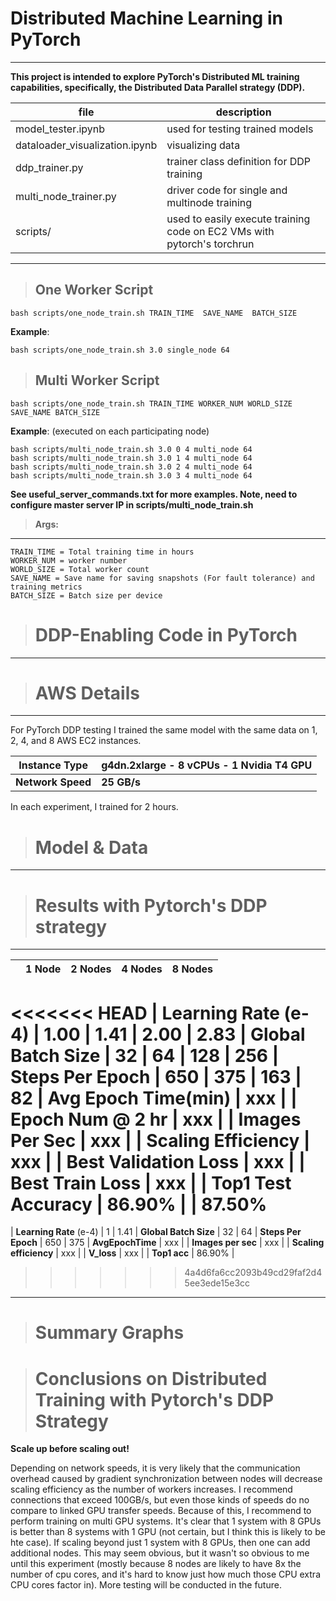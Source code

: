 # __Distributed Machine Learning in PyTorch__  
***
__This project is intended to explore PyTorch's Distributed ML training capabilities, specifically, the Distributed Data Parallel strategy (DDP).__

  
file | description
--- | --- 
model_tester.ipynb | used for testing trained models
dataloader_visualization.ipynb | visualizing data
ddp_trainer.py | trainer class definition for DDP training
multi_node_trainer.py | driver code for single and multinode training
scripts/ | used to easily execute training code on EC2 VMs with pytorch's torchrun



***

> ## __One Worker Script__
`bash scripts/one_node_train.sh TRAIN_TIME  SAVE_NAME  BATCH_SIZE`

__Example__:

`bash scripts/one_node_train.sh 3.0 single_node 64`

> ## __Multi Worker Script__
`bash scripts/one_node_train.sh TRAIN_TIME WORKER_NUM WORLD_SIZE SAVE_NAME BATCH_SIZE`

__Example__: (executed on each participating node)

`bash scripts/multi_node_train.sh 3.0 0 4 multi_node 64`  
`bash scripts/multi_node_train.sh 3.0 1 4 multi_node 64`  
`bash scripts/multi_node_train.sh 3.0 2 4 multi_node 64`  
`bash scripts/multi_node_train.sh 3.0 3 4 multi_node 64`  

__See useful_server_commands.txt for more examples. Note, need to configure master server IP in scripts/multi_node_train.sh__

>__Args:__
***

`TRAIN_TIME = Total training time in hours`  
`WORKER_NUM = worker number`  
`WORLD_SIZE = Total worker count`    
`SAVE_NAME = Save name for saving snapshots (For fault tolerance) and training metrics`  
`BATCH_SIZE = Batch size per device `

> # __DDP-Enabling Code in PyTorch__
***



> # __AWS Details__
***

For PyTorch DDP testing I trained the same model with the same data on 1, 2, 4, and 8 AWS EC2 instances.

Instance Type | __g4dn.2xlarge - 8 vCPUs - 1 Nvidia T4 GPU__
---|---
__Network Speed__ | __25 GB/s__

In each experiment, I trained for 2 hours.

> # __Model & Data__
***


> # __Results with Pytorch's DDP strategy__
***

|                    | 1 Node    | 2 Nodes | 4 Nodes | 8 Nodes |
|      ---           |     ---   | ---     | ---     |   ---   |
<<<<<<< HEAD
| __Learning Rate (e-4)__   | 1.00    | 1.41 | 2.00 | 2.83
| __Global Batch Size__     | 32      |  64  | 128 | 256
| __Steps Per Epoch__       | 650     | 375  | 163 | 82
| __Avg Epoch Time(min)__        | xxx     | 
| __Epoch Num @ 2 hr__            | xxx     | 
| __Images Per Sec__        | xxx     |
| __Scaling Efficiency__    | xxx     |
| __Best Validation Loss__  | xxx     |
| __Best Train Loss__  | xxx     |
| __Top1 Test Accuracy__    | 86.90%  |      | 87.50%
=======
| __Learning Rate__  (e-4) | 1    | 1.41
| __Global Batch Size__ | 32    | 64
| __Steps Per Epoch__ | 650    | 375
| __AvgEpochTime__ | xxx    | 
| __Images per sec__    | xxx       |
| __Scaling efficiency__    | xxx       |
| __V_loss__         | xxx       |
| __Top1 acc__       | 86.90%       |
>>>>>>> 4a4d6fa6cc2093b49cd29faf2d45ee3ede15e3cc

***


># __Summary Graphs__



># __Conclusions on Distributed Training with Pytorch's DDP Strategy__

__Scale up before scaling out!__ 

Depending on network speeds, it is very likely that the communication overhead caused by gradient synchronization between nodes will decrease scaling efficiency as the number of workers increases. I recommend connections that exceed 100GB/s, but even those kinds of speeds do no compare to linked GPU transfer speeds. Because of this, I recommend to perform training on multi GPU systems. It's clear that 1 system with 8 GPUs is better than 8 systems with 1 GPU (not certain, but I think this is likely to be hte case). If scaling beyond just 1 system with 8 GPUs, then one can add additional nodes. This may seem obvious, but it wasn't so obvious to me until this experiment (mostly because 8 nodes are likely to have 8x the number of cpu cores, and it's hard to know just how much those CPU extra CPU cores factor in). More testing will be conducted in the future.